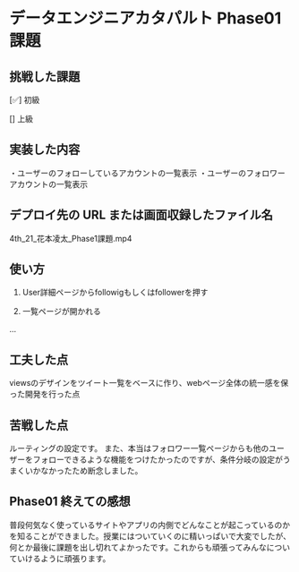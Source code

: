 # データエンジニアカタパルト Phase01 課題

## 挑戦した課題

[✅] 初級

[] 上級

## 実装した内容

・ユーザーのフォローしているアカウントの一覧表示
・ユーザーのフォロワーアカウントの一覧表示

## デプロイ先の URL または画面収録したファイル名
4th_21_花本凌太_Phase1課題.mp4


## 使い方

1. User詳細ページからfollowigもしくはfollowerを押す 

2. 一覧ページが開かれる


...

## 工夫した点
viewsのデザインをツイート一覧をベースに作り、webページ全体の統一感を保った開発を行った点




## 苦戦した点
ルーティングの設定です。
また、本当はフォロワー一覧ページからも他のユーザーをフォローできるような機能をつけたかったのですが、条件分岐の設定がうまくいかなかったため断念しました。


## Phase01 終えての感想
普段何気なく使っているサイトやアプリの内側でどんなことが起こっているのかを知ることができました。授業にはついていくのに精いっぱいで大変でしたが、何とか最後に課題を出し切れてよかったです。これからも頑張ってみんなについていけるように頑張ります。